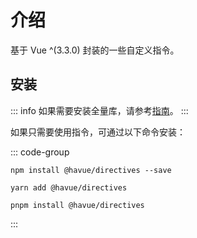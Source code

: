 # 介绍

基于 Vue ^(3.3.0) 封装的一些自定义指令。

## 安装

::: info
如果需要安装全量库，请参考[指南](/zh/guide/)。
:::

如果只需要使用指令，可通过以下命令安装：

::: code-group

```shell [npm]
npm install @havue/directives --save
```

```shell [yarn]
yarn add @havue/directives
```

```shell [pnpm]
pnpm install @havue/directives
```

:::
